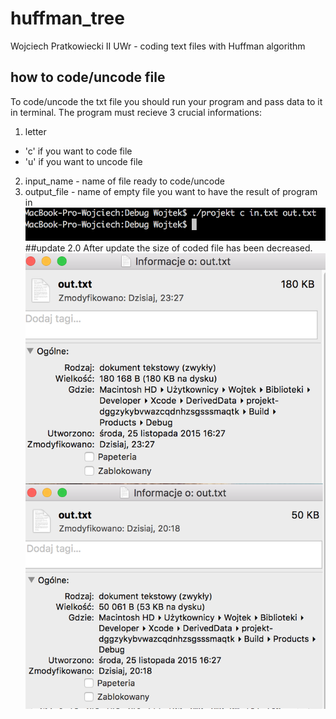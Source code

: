 # huffman_tree
Wojciech Pratkowiecki II UWr - coding text files with Huffman algorithm
## how to code/uncode file
To code/uncode the txt file you should run your program and pass data to it in terminal. The program must recieve 3 crucial informations:
1. letter
  * 'c' if you want to code file
  * 'u' if you want to uncode file
2. input_name - name of file ready to code/uncode
3. output_file - name of empty file you want to have the result of program in
![alt text](https://github.com/wiatrak2/huffman_tree/blob/master/screen/screen1.png "running_program")
##update 2.0
After update the size of coded file has been decreased. 
![alt text](https://github.com/wiatrak2/huffman_tree/blob/master/screen/screen2.png "file_size")
